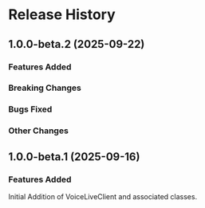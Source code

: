 # Release History

## 1.0.0-beta.2 (2025-09-22)

### Features Added

### Breaking Changes

### Bugs Fixed

### Other Changes

## 1.0.0-beta.1 (2025-09-16)

### Features Added
Initial Addition of VoiceLiveClient and associated classes.
